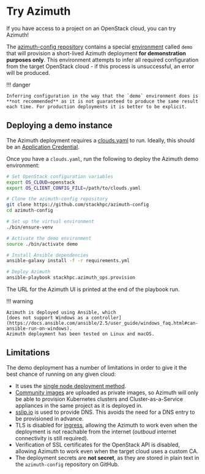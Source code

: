 # Try Azimuth

If you have access to a project on an OpenStack cloud, you can try Azimuth!

The [azimuth-config repository](https://github.com/stackhpc/azimuth-config)
contains a special [environment](./environments.md) called `demo` that will
provision a short-lived Azimuth deployment **for demonstration purposes
only**. This environment attempts to infer all required configuration from
the target OpenStack cloud - if this process is unsuccessful, an error will
be produced.

!!! danger

    Inferring configuration in the way that the `demo` environment does is
    **not recommended** as it is not guaranteed to produce the same result
    each time. For production deployments it is better to be explicit.

## Deploying a demo instance

The Azimuth deployment requires a
[clouds.yaml](https://docs.openstack.org/python-openstackclient/pike/configuration/index.html#clouds-yaml)
to run. Ideally, this should be an
[Application Credential](https://docs.openstack.org/keystone/latest/user/application_credentials.html).

Once you have a `clouds.yaml`, run the following to deploy the Azimuth demo
environment:

```sh
# Set OpenStack configuration variables
export OS_CLOUD=openstack
export OS_CLIENT_CONFIG_FILE=/path/to/clouds.yaml

# Clone the azimuth-config repository
git clone https://github.com/stackhpc/azimuth-config
cd azimuth-config

# Set up the virtual environment
./bin/ensure-venv

# Activate the demo environment
source ./bin/activate demo

# Install Ansible dependencies
ansible-galaxy install -f -r requirements.yml

# Deploy Azimuth
ansible-playbook stackhpc.azimuth_ops.provision
```

The URL for the Azimuth UI is printed at the end of the playbook run.

!!! warning

    Azimuth is deployed using Ansible, which
    [does not support Windows as a controller](https://docs.ansible.com/ansible/2.5/user_guide/windows_faq.html#can-ansible-run-on-windows).
    Azimuth deployment has been tested on Linux and macOS.

## Limitations

The demo deployment has a number of limitations in order to give it the best
chance of running on any given cloud:

  * It uses the
    [single node deployment method](./configuration/deployment-method.md#single-node).
  * [Community images](./configuration/community-images.md) are uploaded
    as private images, so Azimuth will only be able to provision Kubernetes
    clusters and Cluster-as-a-Service appliances in the same project as it
    is deployed in.
  * [sslip.io](https://sslip.io) is used to provide DNS. This avoids the need
    for a DNS entry to be provisioned in advance.
  * TLS is disabled for [ingress](./configuration/ingress.md), allowing the
    Azimuth to work even when the deployment is not reachable from the
    internet (*outboud* internet connectivity is still required).
  * Verification of SSL certificates for the OpenStack API is disabled,
    allowing Azimuth to work even when the target cloud uses a custom CA.
  * The deployment secrets are **not secret**, as they are stored in plain
    text in the `azimuth-config` repository on GitHub.
